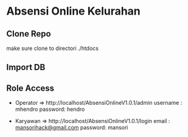 # Absensi Online Kelurahan

## Clone Repo
make sure clone to directori ./htdocs

## Import DB

## Role Access
- Operator => http://localhost/AbsensiOnlineV1.0.1/admin
username : mhendro
password: hendro

- Karyawan => http://localhost/AbsensiOnlineV1.0.1/login
email : mansorihack@gmail.com
password: mansori

